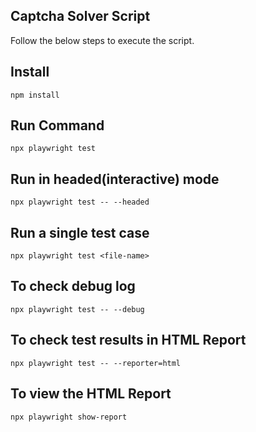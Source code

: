 ## Captcha Solver Script

Follow the below steps to execute the script.
## Install
`npm install`

## Run Command
`npx playwright test`

## Run in headed(interactive) mode
`npx playwright test -- --headed`

## Run a single test case
`npx playwright test <file-name>`

## To check debug log
`npx playwright test -- --debug`

## To check test results in HTML Report
`npx playwright test -- --reporter=html`

## To view the HTML Report
`npx playwright show-report`